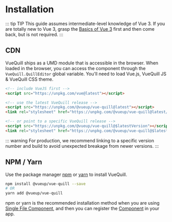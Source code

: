 # Installation

::: tip TIP
This guide assumes intermediate-level knowledge of Vue 3. If you are totally new to Vue 3, grasp the [Basics of Vue 3](https://v3.vuejs.org/guide/introduction.html) first and then come back, but is not required.
:::

## CDN

VueQuill ships as a UMD module that is accessible in the browser. When loaded in the browser, you can access the component through the `VueQuill.QuillEditor` global variable. You'll need to load Vue.js, VueQuill JS & VueQuill CSS theme.

<div id="cdn-install">

  ```html
  <!-- include VueJS first -->
  <script src="https://unpkg.com/vue@latest"></script>

  <!-- use the latest VueQuill release -->
  <script src="https://unpkg.com/@vueup/vue-quill@latest"></script>
  <link rel="stylesheet" href="https://unpkg.com/@vueup/vue-quill@latest/dist/vue-quill.snow.css">

  <!-- or point to a specific VueQuill release -->
  <script src="https://unpkg.com/@vueup/vue-quill@$latestVersion"></script>
  <link rel="stylesheet" href="https://unpkg.com/@vueup/vue-quill@$latestVersion/dist/vue-quill.snow.css">
  ```
</div>

  ::: warning 
  For production, we recommend linking to a specific version number and build to avoid unexpected breakage from newer versions.
  :::

## NPM / Yarn

Use the package manager [npm](https://www.npmjs.com/) or [yarn](https://yarnpkg.com/) to install VueQuill.

```bash
npm install @vueup/vue-quill --save
# OR
yarn add @vueup/vue-quill
```

npm or yarn is the recommended installation method when you are using [Single File Component](usage.md#in-single-file-component), and then you can register the [Component](usage.md#in-single-file-component) in your app.

<!-- GithubVersionSetter used to replace target with the latest github-release tag name -->
<ClientOnly>
  <GithubVersionSetter 
    container="#cdn-install" 
    target="$latestVersion" 
    owner="vueup" 
    repo="vue-quill"
  ></GithubVersionSetter>
</ClientOnly>

<script setup>
  import GithubVersionSetter from '../../components/GithubVersionSetter.vue'
</script>